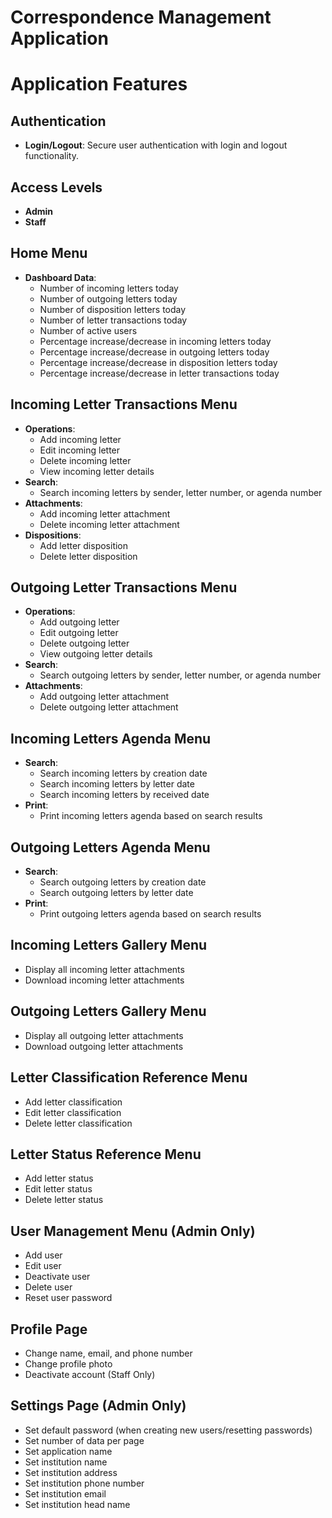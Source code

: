 # Correspondence Management Application

# Application Features

## Authentication
- **Login/Logout**: Secure user authentication with login and logout functionality.

## Access Levels
- **Admin**
- **Staff**

## Home Menu
- **Dashboard Data**:
  - Number of incoming letters today
  - Number of outgoing letters today
  - Number of disposition letters today
  - Number of letter transactions today
  - Number of active users
  - Percentage increase/decrease in incoming letters today
  - Percentage increase/decrease in outgoing letters today
  - Percentage increase/decrease in disposition letters today
  - Percentage increase/decrease in letter transactions today

## Incoming Letter Transactions Menu
- **Operations**:
  - Add incoming letter
  - Edit incoming letter
  - Delete incoming letter
  - View incoming letter details
- **Search**:
  - Search incoming letters by sender, letter number, or agenda number
- **Attachments**:
  - Add incoming letter attachment
  - Delete incoming letter attachment
- **Dispositions**:
  - Add letter disposition
  - Delete letter disposition

## Outgoing Letter Transactions Menu
- **Operations**:
  - Add outgoing letter
  - Edit outgoing letter
  - Delete outgoing letter
  - View outgoing letter details
- **Search**:
  - Search outgoing letters by sender, letter number, or agenda number
- **Attachments**:
  - Add outgoing letter attachment
  - Delete outgoing letter attachment

## Incoming Letters Agenda Menu
- **Search**:
  - Search incoming letters by creation date
  - Search incoming letters by letter date
  - Search incoming letters by received date
- **Print**:
  - Print incoming letters agenda based on search results

## Outgoing Letters Agenda Menu
- **Search**:
  - Search outgoing letters by creation date
  - Search outgoing letters by letter date
- **Print**:
  - Print outgoing letters agenda based on search results

## Incoming Letters Gallery Menu
- Display all incoming letter attachments
- Download incoming letter attachments

## Outgoing Letters Gallery Menu
- Display all outgoing letter attachments
- Download outgoing letter attachments

## Letter Classification Reference Menu
- Add letter classification
- Edit letter classification
- Delete letter classification

## Letter Status Reference Menu
- Add letter status
- Edit letter status
- Delete letter status

## User Management Menu (Admin Only)
- Add user
- Edit user
- Deactivate user
- Delete user
- Reset user password

## Profile Page
- Change name, email, and phone number
- Change profile photo
- Deactivate account (Staff Only)

## Settings Page (Admin Only)
- Set default password (when creating new users/resetting passwords)
- Set number of data per page
- Set application name
- Set institution name
- Set institution address
- Set institution phone number
- Set institution email
- Set institution head name
